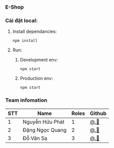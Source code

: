 ### E-Shop

### Cài đặt local: 
1. Install dependancies:

    `npm install`
1. Run:
   1. Development env:
   
      `npm start`
   1. Production env:
   
      `npm start`
      
### Team infomation
STT | Name | Roles | Github
--- | ---- | ----- | ------
1 | Nguyễn Hữu Phát|1 | [@.:watermelon:](https://github.com/)
2 | Đặng Ngọc Quang | 2 | [@.:peach:](https://github.com/quang1410)
3 | Đỗ Văn Sa | 3 | [@.:pear:](https://github.com/)